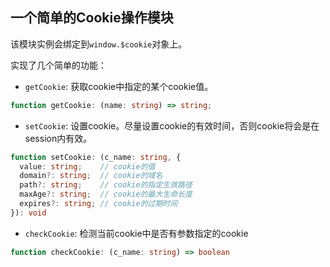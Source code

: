 ## 一个简单的Cookie操作模块

该模块实例会绑定到`window.$cookie`对象上。

实现了几个简单的功能：

* `getCookie`: 获取cookie中指定的某个cookie值。

```typescript
function getCookie: (name: string) => string;
```

* `setCookie`: 设置cookie。尽量设置cookie的有效时间，否则cookie将会是在session内有效。

```typescript
function setCookie: (c_name: string, {
  value: string;    // cookie的值
  domain?: string;  // cookie的域名
  path?: string;    // cookie的指定生效路径
  maxAge?: string;  // cookie的最大生命长度
  expires?: string; // cookie的过期时间
}): void
```

* `checkCookie`: 检测当前cookie中是否有参数指定的cookie

```typescript
function checkCookie: (c_name: string) => boolean
```
